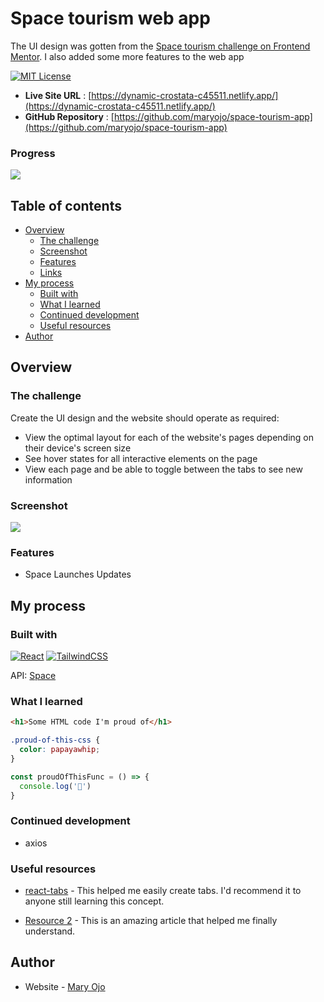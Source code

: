 # Space tourism web app
The UI design was gotten from the  [Space tourism challenge on Frontend Mentor](https://www.frontendmentor.io/challenges/space-tourism-multipage-website-gRWj1URZ3). I also added some more features to the web app

[![MIT License](https://img.shields.io/github/last-commit/maryojo/space-tourism-app)](https://github.com/maryojo/space-tourism-app/commits/main)

- **Live Site URL** : [https://dynamic-crostata-c45511.netlify.app/](https://dynamic-crostata-c45511.netlify.app/)
- **GitHub Repository** : [https://github.com/maryojo/space-tourism-app](https://github.com/maryojo/space-tourism-app)


### Progress
![](https://us-central1-progress-markdown.cloudfunctions.net/progress/60)

## Table of contents

- [Overview](#overview)
  - [The challenge](#the-challenge)
  - [Screenshot](#screenshot) 
  - [Features](#features)
  - [Links](#links)
- [My process](#my-process)
  - [Built with](#built-with)
  - [What I learned](#what-i-learned)
  - [Continued development](#continued-development)
  - [Useful resources](#useful-resources)
- [Author](#author)


## Overview

### The challenge

Create the UI design and the website should operate as required: 
- View the optimal layout for each of the website's pages depending on their device's screen size
- See hover states for all interactive elements on the page
- View each page and be able to toggle between the tabs to see new information

### Screenshot

![](./screenshot.jpg)

### Features

- Space Launches Updates


## My process

### Built with

[![React](https://img.shields.io/badge/react-%2320232a.svg?style=for-the-badge&logo=react&logoColor=%2361DAFB)](https://reactjs.org/)  [![TailwindCSS](https://img.shields.io/badge/tailwindcss-%2338B2AC.svg?style=for-the-badge&logo=tailwind-css&logoColor=white)](https://tailwindcss.com/)

API: [Space](#)

### What I learned

```html
<h1>Some HTML code I'm proud of</h1>
```
```css
.proud-of-this-css {
  color: papayawhip;
}
```
```js
const proudOfThisFunc = () => {
  console.log('🎉')
}
```

### Continued development
- axios


### Useful resources

- [react-tabs](https://www.npmjs.com/package/react-tabs) - This helped me easily create tabs. I'd recommend it to anyone still learning this concept.

- [Resource 2](https://www.example.com) - This is an amazing article that helped me finally understand. 


## Author

- Website - [Mary Ojo](https://www.maryojo.me)
